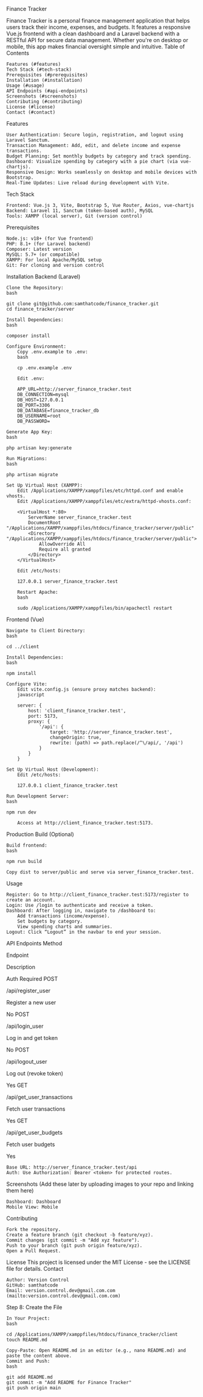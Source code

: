 Finance Tracker

Finance Tracker is a personal finance management application that helps users track their income, expenses, and budgets. It features a responsive Vue.js frontend with a clean dashboard and a Laravel backend with a RESTful API for secure data management. Whether you're on desktop or mobile, this app makes financial oversight simple and intuitive.
Table of Contents

    Features (#features)
    Tech Stack (#tech-stack)
    Prerequisites (#prerequisites)
    Installation (#installation)
    Usage (#usage)
    API Endpoints (#api-endpoints)
    Screenshots (#screenshots)
    Contributing (#contributing)
    License (#license)
    Contact (#contact)

Features

    User Authentication: Secure login, registration, and logout using Laravel Sanctum.
    Transaction Management: Add, edit, and delete income and expense transactions.
    Budget Planning: Set monthly budgets by category and track spending.
    Dashboard: Visualize spending by category with a pie chart (via vue-chartjs).
    Responsive Design: Works seamlessly on desktop and mobile devices with Bootstrap.
    Real-Time Updates: Live reload during development with Vite.

Tech Stack

    Frontend: Vue.js 3, Vite, Bootstrap 5, Vue Router, Axios, vue-chartjs
    Backend: Laravel 11, Sanctum (token-based auth), MySQL
    Tools: XAMPP (local server), Git (version control)

Prerequisites

    Node.js: v18+ (for Vue frontend)
    PHP: 8.1+ (for Laravel backend)
    Composer: Latest version
    MySQL: 5.7+ (or compatible)
    XAMPP: For local Apache/MySQL setup
    Git: For cloning and version control

Installation
Backend (Laravel)

    Clone the Repository:
    bash

    git clone git@github.com:samthatcode/finance_tracker.git
    cd finance_tracker/server

    Install Dependencies:
    bash

    composer install

    Configure Environment:
        Copy .env.example to .env:
        bash

        cp .env.example .env

        Edit .env:

        APP_URL=http://server_finance_tracker.test
        DB_CONNECTION=mysql
        DB_HOST=127.0.0.1
        DB_PORT=3306
        DB_DATABASE=finance_tracker_db
        DB_USERNAME=root
        DB_PASSWORD=

    Generate App Key:
    bash

    php artisan key:generate

    Run Migrations:
    bash

    php artisan migrate

    Set Up Virtual Host (XAMPP):
        Edit /Applications/XAMPP/xamppfiles/etc/httpd.conf and enable vhosts.
        Edit /Applications/XAMPP/xamppfiles/etc/extra/httpd-vhosts.conf:

        <VirtualHost *:80>
            ServerName server_finance_tracker.test
            DocumentRoot "/Applications/XAMPP/xamppfiles/htdocs/finance_tracker/server/public"
            <Directory "/Applications/XAMPP/xamppfiles/htdocs/finance_tracker/server/public">
                AllowOverride All
                Require all granted
            </Directory>
        </VirtualHost>

        Edit /etc/hosts:

        127.0.0.1 server_finance_tracker.test

        Restart Apache:
        bash

        sudo /Applications/XAMPP/xamppfiles/bin/apachectl restart

Frontend (Vue)

    Navigate to Client Directory:
    bash

    cd ../client

    Install Dependencies:
    bash

    npm install

    Configure Vite:
        Edit vite.config.js (ensure proxy matches backend):
        javascript

        server: {
            host: 'client_finance_tracker.test',
            port: 5173,
            proxy: {
                '/api': {
                    target: 'http://server_finance_tracker.test',
                    changeOrigin: true,
                    rewrite: (path) => path.replace(/^\/api/, '/api')
                }
            }
        }

    Set Up Virtual Host (Development):
        Edit /etc/hosts:

        127.0.0.1 client_finance_tracker.test

    Run Development Server:
    bash

    npm run dev

        Access at http://client_finance_tracker.test:5173.

Production Build (Optional)

    Build frontend:
    bash

    npm run build

    Copy dist to server/public and serve via server_finance_tracker.test.

Usage

    Register: Go to http://client_finance_tracker.test:5173/register to create an account.
    Login: Use /login to authenticate and receive a token.
    Dashboard: After logging in, navigate to /dashboard to:
        Add transactions (income/expense).
        Set budgets by category.
        View spending charts and summaries.
    Logout: Click “Logout” in the navbar to end your session.

API Endpoints
Method
	
Endpoint
	
Description
	
Auth Required
POST
	
/api/register_user
	
Register a new user
	
No
POST
	
/api/login_user
	
Log in and get token
	
No
POST
	
/api/logout_user
	
Log out (revoke token)
	
Yes
GET
	
/api/get_user_transactions
	
Fetch user transactions
	
Yes
GET
	
/api/get_user_budgets
	
Fetch user budgets
	
Yes

    Base URL: http://server_finance_tracker.test/api
    Auth: Use Authorization: Bearer <token> for protected routes.

Screenshots
(Add these later by uploading images to your repo and linking them here)  

    Dashboard: Dashboard  
    Mobile View: Mobile

Contributing

    Fork the repository.
    Create a feature branch (git checkout -b feature/xyz).
    Commit changes (git commit -m "Add xyz feature").
    Push to your branch (git push origin feature/xyz).
    Open a Pull Request.

License
This project is licensed under the MIT License - see the LICENSE file for details.
Contact

    Author: Version Control
    GitHub: samthatcode
    Email: version.control.dev@gmail.com.com (mailto:version.control.dev@gmail.com.com)

Step 8: Create the File

    In Your Project:
    bash

    cd /Applications/XAMPP/xamppfiles/htdocs/finance_tracker/client
    touch README.md

    Copy-Paste: Open README.md in an editor (e.g., nano README.md) and paste the content above.
    Commit and Push:
    bash

    git add README.md
    git commit -m "Add README for Finance Tracker"
    git push origin main
